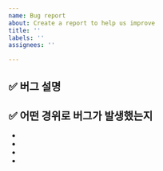 ```yaml
---
name: Bug report
about: Create a report to help us improve
title: ''
labels: ''
assignees: ''

---
```


## ✅  버그 설명
> 

## ✅ 어떤 경위로 버그가 발생했는지
-
-
-
-
